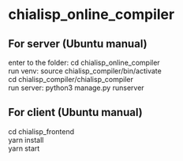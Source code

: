 # chialisp_online_compiler  

## For server (Ubuntu manual)  
  
enter to the folder: cd chialisp_online_compiler  
run venv: source chialisp_compiler/bin/activate   
cd chialisp_compiler/chialisp_compiler  
run server:  python3 manage.py runserver  

## For client (Ubuntu manual)  
cd chialisp_frontend  
yarn install  
yarn start  
